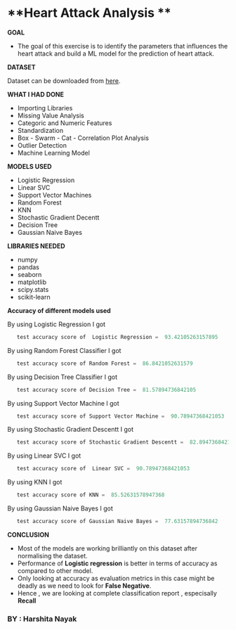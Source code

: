 # **Heart Attack Analysis **


**GOAL**

- The goal of this exercise is to identify the parameters that influences the heart attack and build a ML model for the prediction of heart attack.


**DATASET**

Dataset can be downloaded from [here](https://www.kaggle.com/rashikrahmanpritom/heart-attack-analysis-prediction-dataset).



**WHAT I HAD DONE**

- Importing Libraries
- Missing Value Analysis
- Categoric and Numeric Features
- Standardization
- Box - Swarm - Cat - Correlation Plot Analysis
- Outlier Detection
- Machine Learning Model


**MODELS USED**

-  Logistic Regression
-  Linear SVC
-  Support Vector Machines
-  Random Forest
-  KNN
-  Stochastic Gradient Decentt
-  Decision Tree
-  Gaussian Naive Bayes


**LIBRARIES NEEDED**

- numpy
- pandas
- seaborn
- matplotlib
- scipy.stats
- scikit-learn

**Accuracy of different models used**

By using Logistic Regression I got 
 ```python
    test accuracy score of  Logistic Regression =  93.42105263157895
 ``` 

By using Random Forest Classifier I got 
 ```python
    test accuracy score of Random Forest =  86.8421052631579
 ``` 
 
 By using Decision Tree Classifier I got 
 ```python
    test accuracy score of Decision Tree =  81.57894736842105
 ``` 
 
  By using  Support Vector Machine I got 
 ```python
    test accuracy score of Support Vector Machine =  90.78947368421053
 ``` 
 
  By using  Stochastic Gradient Descentt I got 
 ```python
    test accuracy score of Stochastic Gradient Descentt =  82.89473684210526
 ``` 
 
  By using Linear SVC I got 
 ```python
    test accuracy score of  Linear SVC =  90.78947368421053
 ``` 
 
  By using KNN I got 
 ```python
    test accuracy score of KNN =  85.52631578947368
 ``` 
 
  By using Gaussian Naive Bayes I got 
 ```python
    test accuracy score of Gaussian Naive Bayes =  77.63157894736842
 ``` 
 
 
 **CONCLUSION**
 
- Most of the models are working brilliantly on this dataset after normalising the dataset.
- Performance of **Logistic regression** is better in terms of accuracy as compared to other model.
- Only looking at accuracy as evaluation metrics in this case might be deadly as we need to look for **False Negative**.
- Hence , we are looking at complete classification report , especisally **Recall**



### BY :  Harshita Nayak
